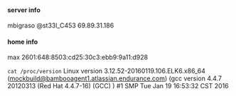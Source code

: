 #### server info
mbigraso
@st33l_C453
69.89.31.186

#### home info
max
2601:648:8503:cd25:30c3:ebb9:9a11:d928


`cat /proc/version`
Linux version 3.12.52-20160119.106.ELK6.x86_64 (mockbuild@bambooagent1.atlassian.endurance.com) (gcc version 4.4.7 20120313 (Red Hat 4.4.7-16) (GCC) ) #1 SMP Tue Jan 19 16:53:32 CST 2016